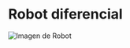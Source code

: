 # Robot diferencial

![Imagen de Robot](relative/JorgeArturo/Tutorial-PIC16F18877/tree/master/Tutorial_5_Robot.X/IMG_20200818_134036083.jpg?v=3&s=200)
